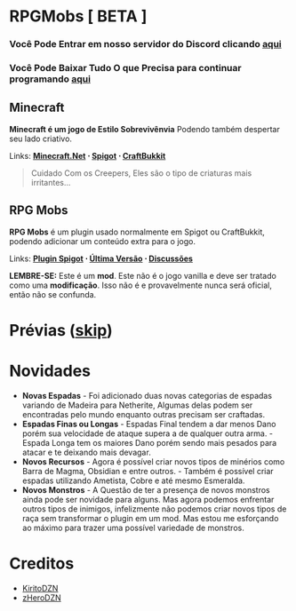 # RPGMobs [ BETA ]

### Você Pode Entrar em nosso servidor do Discord clicando [aqui](https://discord.gg/zX3AVwcKhQ)
### Você Pode Baixar Tudo O que Precisa para continuar programando [aqui](https://github.com/Kitoamv/RPGMobs/blob/main/Downloads.MD)


## Minecraft
**Minecraft é um jogo de Estilo Sobrevivênvia** Podendo também despertar seu lado criativo.

Links: **[Minecraft.Net](https://minecraft.net) ⋅ [Spigot](https://www.spigotmc.org/) ⋅ [CraftBukkit](https://getbukkit.org/download/craftbukkit)**
> Cuidado Com os Creepers, Eles são o tipo de criaturas mais irritantes...

## RPG Mobs
**RPG Mobs** é um plugin usado normalmente em Spigot ou CraftBukkit, podendo adicionar um conteúdo extra para o jogo.

Links: **[Plugin Spigot](https://www.spigotmc.org/resources/rpg-mobs-items.98483/) ⋅ [Última Versão](https://github.com/Kitoamv/RPGMobs/releases/latest) ⋅  [Discussões](https://github.com/Kitoamv/RPGMobs/discussions)**

**LEMBRE-SE:** Este é um **mod**. Este não é o jogo vanilla e deve ser tratado como uma **modificação**. Isso não é e provavelmente nunca será oficial, então não se confunda.

# Prévias ([skip](#novidades))


# Novidades

- **Novas Espadas**
      - Foi adicionado duas novas categorias de espadas variando de Madeira para Netherite, Algumas delas podem ser encontradas pelo mundo enquanto outras precisam ser craftadas.
- **Espadas Finas ou Longas**
      - Espadas Final tendem a dar menos Dano porém sua velocidade de ataque supera a de qualquer outra arma.
      - Espada Longa tem os maiores Dano porém sendo mais pesados para atacar e te deixando mais devagar.
- **Novos Recursos**
      - Agora é possível criar novos tipos de minérios como Barra de Magma, Obsidian e entre outros.
      - Também é possível criar espadas utilizando Ametista, Cobre e até mesmo Esmeralda.
- **Novos Monstros**
      - A Questão de ter a presença de novos monstros ainda pode ser novidade para alguns. Mas agora podemos enfrentar outros tipos de inimigos, infelizmente não podemos criar novos tipos de raça sem transformar o plugin em um mod. Mas estou me esforçando ao máximo para trazer uma possível variedade de monstros.


# Creditos

- [KiritoDZN](https://twitter.com/kirito_dzn)
- [zHeroDZN]()
